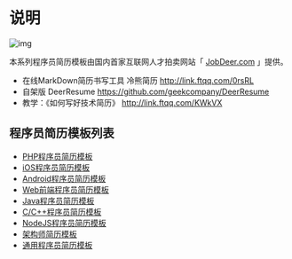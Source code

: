 # 说明

![img](http://www.jobdeer.com/img/rd.png)

本系列程序员简历模板由国内首家互联网人才拍卖网站「 [JobDeer.com](http://www.jobdeer.com) 」提供。


- 在线MarkDown简历书写工具 冷熊简历 http://link.ftqq.com/0rsRL  
- 自架版 DeerResume https://github.com/geekcompany/DeerResume
- 教学：《如何写好技术简历》 http://link.ftqq.com/KWkVX

## 程序员简历模板列表

- [PHP程序员简历模板](php.md)
- [iOS程序员简历模板](ios.md)
- [Android程序员简历模板](android.md)
- [Web前端程序员简历模板](web.md)
- [Java程序员简历模板](java.md)
- [C/C++程序员简历模板](c.md)
- [NodeJS程序员简历模板](node.md)
- [架构师简历模板](architect.md)
- [通用程序员简历模板](etc.md)
